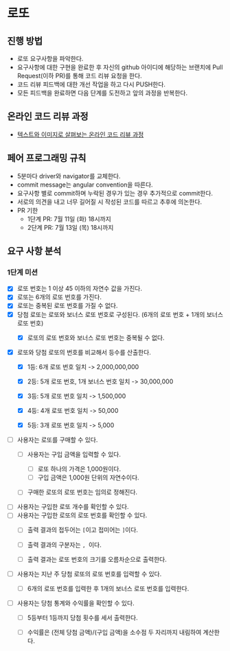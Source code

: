 # 로또

## 진행 방법

* 로또 요구사항을 파악한다.
* 요구사항에 대한 구현을 완료한 후 자신의 github 아이디에 해당하는 브랜치에 Pull Request(이하 PR)를 통해 코드 리뷰 요청을 한다.
* 코드 리뷰 피드백에 대한 개선 작업을 하고 다시 PUSH한다.
* 모든 피드백을 완료하면 다음 단계를 도전하고 앞의 과정을 반복한다.

## 온라인 코드 리뷰 과정

* [텍스트와 이미지로 살펴보는 온라인 코드 리뷰 과정](https://github.com/next-step/nextstep-docs/tree/master/codereview)

## 페어 프로그래밍 규칙

* 5분마다 driver와 navigator를 교체한다.
* commit message는 angular convention을 따른다.
* 요구사항 별로 commit하며 누락된 경우가 있는 경우 추가적으로 commit한다.
* 서로의 의견을 내고 너무 길어질 시 작성된 코드를 따르고 추후에 의논한다.
* PR 기한
    * 1단계 PR: 7월 11일 (화) 18시까지
    * 2단계 PR: 7월 13일 (목) 18시까지

## 요구 사항 분석

### 1단계 미션

- [x] 로또 번호는 1 이상 45 이하의 자연수 값을 가진다.
- [x] 로또는 6개의 로또 번호를 가진다.
- [x] 로또는 중복된 로또 번호를 가질 수 없다.
- [x] 당첨 로또는 로또와 보너스 로또 번호로 구성된다. (6개의 로또 번호 + 1개의 보너스 로또 번호)
    - [x] 로또의 로또 번호와 보너스 로또 번호는 중복될 수 없다.


- [x] 로또와 당첨 로또의 번호를 비교해서 등수를 산출한다.
    - [x] 1등: 6개 로또 번호 일치 -> 2,000,000,000
    - [x] 2등: 5개 로또 번호, 1개 보너스 번호 일치 -> 30,000,000
    - [x] 3등: 5개 로또 번호 일치 -> 1,500,000
    - [x] 4등: 4개 로또 번호 일치 -> 50,000
    - [x] 5등: 3개 로또 번호 일치 -> 5,000


- [ ] 사용자는 로또를 구매할 수 있다.
    - [ ] 사용자는 구입 금액을 입력할 수 있다.
        - [ ] 로또 하나의 가격은 1,000원이다.
        - [ ] 구입 금액은 1,000원 단위의 자연수이다.
    - [ ] 구매한 로또의 로또 번호는 임의로 정해진다.


- [ ] 사용자는 구입한 로또 개수를 확인할 수 있다.
- [ ] 사용자는 구입한 로또의 로또 번호를 확인할 수 있다.
    - [ ] 출력 결과의 접두어는 `[`이고 접미어는 `]`이다.
    - [ ] 출력 결과의 구분자는 `, `이다.
    - [ ] 출력 결과는 로또 번호의 크기를 오름차순으로 출력한다.


- [ ] 사용자는 지난 주 당첨 로또의 로또 번호를 입력할 수 있다.
    - [ ] 6개의 로또 번호를 입력한 후 1개의 보너스 로또 번호를 입력한다.


- [ ] 사용자는 당첨 통계와 수익률을 확인할 수 있다.
    - [ ] 5등부터 1등까지 당첨 횟수를 세서 출력한다.
    - [ ] 수익률은 (전체 당첨 금액)/(구입 금액)을 소수점 두 자리까지 내림하여 계산한다.
  